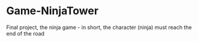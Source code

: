 # Game-NinjaTower
Final project, the ninja game - in short, the character (ninja) must reach the end of the road
